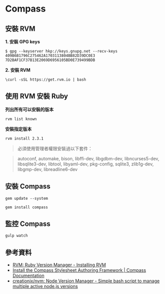 # Compass


## 安裝 RVM

**1. 安裝 GPG keys**

```shell
$ gpg --keyserver hkp://keys.gnupg.net --recv-keys 409B6B1796C275462A1703113804BB82D39DC0E3 7D2BAF1CF37B13E2069D6956105BD0E739499BDB
```

**2. 安裝 RVM**

```shell
\curl -sSL https://get.rvm.io | bash
```

## 使用 RVM 安裝 Ruby

**列出所有可以安裝的版本**

```shell
rvm list known
```

**安裝指定版本**

```shell
rvm install 2.3.1
```

> 必須使用管理者權限安裝過以下套件：

> autoconf, automake, bison, libffi-dev, libgdbm-dev, libncurses5-dev, libsqlite3-dev, libtool, libyaml-dev, pkg-config, sqlite3, zlib1g-dev, libgmp-dev, libreadline6-dev

## 安裝 Compass

```shell
gem update --system
```


```shell
gem install compass
```

## 監控 Compass

```
gulp watch
```

## 參考資料
* [RVM: Ruby Version Manager - Installing RVM](https://rvm.io/rvm/install)
* [Install the Compass Stylesheet Authoring Framework | Compass Documentation](http://compass-style.org/install/)
* [creationix/nvm: Node Version Manager - Simple bash script to manage multiple active node.js versions](https://github.com/creationix/nvm)
